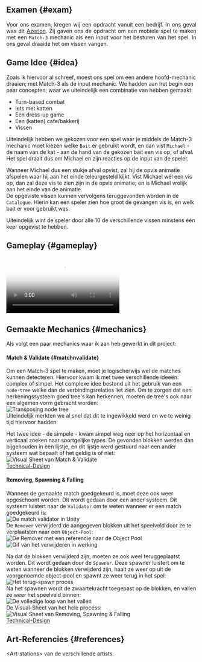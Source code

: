 ## Examen {#exam}
<p style="text-align: justify;">
Voor ons examen, kregen wij een opdracht vanuit een bedrijf. In ons geval was dit
<a href="https://www.azerion.com/" target="_blank">Azerion</a>.
Zij gaven ons de opdracht om een mobiele spel te maken met een <code>Match-3</code> mechanic als een input
voor het besturen van het spel. In ons geval draaide het om vissen vangen.
</p>

## Game Idee {#idea}
Zoals ik hiervoor al schreef, moest ons spel om een andere hoofd-mechanic draaien;
met Match-3 als de input mechanic. We hadden aan het begin een paar concepten; waar we uiteindelijk een combinatie van hebben gemaakt:

 - Turn-based combat
 - Iets met katten
 - Een dress-up game
 - Een (katten) cafe/bakkerij
 - Vissen

Uiteindelijk hebben we gekozen voor een spel waar je middels de Match-3 mechanic moet kiezen welke `Bait` er gebruikt wordt,
en dan vist `Michael` - de naam van de kat - aan de hand van de gekozen bait een vis op; of afval.  
Het spel draait dus om Michael en zijn reacties op de input van de speler.  
  
Wanneer Michael dus een stukje afval opvist, zal hij de opvis animatie afspelen waar hij aan het einde teleurgesteld kijkt.
Vist Michael w&#233;l een vis op, dan zal deze vis te zien zijn in de opvis animatie; en is Michael vrolijk aan het einde van de animatie.  
De opgeviste vissen kunnen vervolgens teruggevonden worden in de `Catalogue`. Hierin kan een speler zien hoe groot de gevangen vis is, en welk bait er voor gebruikt was.  
  
Uiteindelijk wint de speler door alle 10 de verschillende vissen minstens &#233;&#233;n keer opgevist te hebben.

## Gameplay {#gameplay}
<video controls style="max-height: 700px;"
    poster="./images/TackleTabby/EnvironmentPortrait.png"
    thumbnail="./images/TackleTabby/EnvironmentPortrait.png">
        <source src="./videos/TackleTabby/Sprint3GamePlay.mp4" type="video/mp4"/>
</video>

## Gemaakte Mechanics {#mechanics}
Als volgt een paar mechanics waar ik aan heb gewerkt in dit project:  
#### Match & Validate {#matchnvalidate}
Om een Match-3 spel te maken, moet je logischerwijs wel de matches kunnen detecteren.
Hiervoor kwam ik met twee verschillende idee&#235;n: complex of simpel.
Het complexe idee bestond uit het gebruik van een `node-tree` welke dan de verbindingsrelaties liet zien.
Om te zorgen dat een herkeningssysteem goed tree's kan herkennen, moeten de tree's ook naar een algemen vorm gebracht worden:  
![Transposing node tree](./images/TackleTabby/TransposingNodeTree.png "open")  
Uiteindelijk merkten we al snel dat dit te ingewikkeld werd en we te weinig tijd hiervoor hadden.
  
Het twee idee - de simpele - kwam simpel weg neer op het horizontaal en verticaal zoeken naar soortgelijke types.
De gevonden blokken werden dan bijgehouden in een lijstje, en dit lijstje werd gestuurd naar een ander systeem wat bepaalt of het geldig is of niet:  
![Visual Sheet van Match & Validate](./images/TackleTabby/VSMatchNValidate.png "open")  
<a href="https://github.com/WizelfMike/TackleTabby/wiki/Technical-Design#match-and-validate" target="_blank">Technical-Design</a>

#### Removing, Spawning & Falling
Wanneer de gemaakte match goedgekeurd is, moet deze ook weer opgeschoont worden. Dit wordt gedaan door een ander systeem.
Dit systeem luistert naar de `Validator` om te weten wanneer er een match goedgekeurd is:  
![De match validator in Unity](./images/TackleTabby/ValidatorInEngine.png "open")  
De `Remover` verwijderd de aangegeven blokken uit het speelveld door ze te verplaatsten naar een `Object-Pool`:  
![De Remover met een referencie naar de Object Pool](./images/TackleTabby/RemoverEngine.png "open")  
![Gif van het verwijderen in werking](./images/TackleTabby/Removal.gif "open")  
  
Na dat de blokken verwijderd zijn, moeten ze ook weel teruggeplaatst worden. Dit wordt gedaan door de `Spawner`.
Deze spawner luistert om te weten wanneer de blokken verwijderd zijn, haalt ze weer op uit de voorgenoemde object-pool en spawnt ze weer terug in het spel:  
![Het terug-spawn proces](./images/TackleTabby/SpawningProcess.gif "open")  
Na het spawnen wordt de zwaartekracht toegepast op de blokken, en vallen ze weer het speelveld binnen:  
![De volledige loop van het vallen](./images/TackleTabby/GravityProcess.gif "open")  
De Visual-Sheet van het hele process:  
![Visual Sheet van Removing, Spawning & Falling](./images/TackleTabby/VSReSpFa.png "open")  
<a href="https://github.com/WizelfMike/TackleTabby/wiki/Technical-Design#removing--spawning--falling" target="_blank">Technical-Design</a>

## Art-Referencies {#references}
\<Art-stations\> van de verschillende artists.
